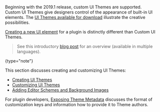 [//]: # (title: Custom UI Themes)

<!-- Copyright 2000-2021 JetBrains s.r.o. and other contributors. Use of this source code is governed by the Apache 2.0 license that can be found in the LICENSE file. -->

Beginning with the 2019.1 release, custom UI Themes are supported.
Custom UI Themes give designers control of the appearance of built-in UI elements.
The [UI Themes available for download](https://plugins.jetbrains.com/search?headline=164-theme&tags=Theme) illustrate the creative possibilities.

[Creating a new UI element](user_interface_components.md) for a plugin is distinctly different than Custom UI Themes.

 >  See this introductory [blog post](https://blog.jetbrains.com/platform/2021/10/themes-in-intellij-based-ides/) for an overview (available in multiple languages).
 >
 {type="note"}

This section discusses creating and customizing UI Themes:
* [Creating UI Themes](themes.md)
* [Customizing UI Themes](themes_customize.md)
* [Adding Editor Schemes and Background Images](themes_extras.md)

For plugin developers, [Exposing Theme Metadata](themes_metadata.md) discusses the format of customization keys and information how to provide it to Theme authors.
